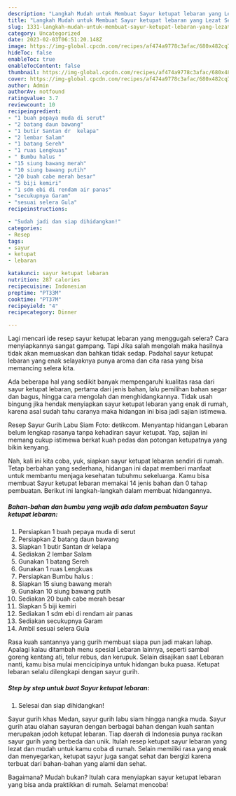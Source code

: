 ```yaml
---
description: "Langkah Mudah untuk Membuat Sayur ketupat lebaran yang Lezat Sekali, Buat Buka Puasa}"
title: "Langkah Mudah untuk Membuat Sayur ketupat lebaran yang Lezat Sekali, Buat Buka Puasa}"
slug: 1331-langkah-mudah-untuk-membuat-sayur-ketupat-lebaran-yang-lezat-sekali-buat-buka-puasa
category: Uncategorized
date: 2023-02-03T06:51:20.148Z
image: https://img-global.cpcdn.com/recipes/af474a9778c3afac/680x482cq70/sayur-ketupat-lebaran-foto-resep-utama.jpg
hideToc: false
enableToc: true
enableTocContent: false
thumbnail: https://img-global.cpcdn.com/recipes/af474a9778c3afac/680x482cq70/sayur-ketupat-lebaran-foto-resep-utama.jpg
cover: https://img-global.cpcdn.com/recipes/af474a9778c3afac/680x482cq70/sayur-ketupat-lebaran-foto-resep-utama.jpg
author: Admin
authorAv: notfound
ratingvalue: 3.7
reviewcount: 10
recipeingredient:
- "1 buah pepaya muda di serut"
- "2 batang daun bawang"
- "1 butir Santan dr  kelapa"
- "2 lembar Salam"
- "1 batang Sereh"
- "1 ruas Lengkuas"
- " Bumbu halus "
- "15 siung bawang merah"
- "10 siung bawang putih"
- "20 buah cabe merah besar"
- "5 biji kemiri"
- "1 sdm ebi di rendam air panas"
- "secukupnya Garam"
- "sesuai selera Gula"
recipeinstructions:

- "Sudah jadi dan siap dihidangkan!"
categories:
- Resep
tags:
- sayur
- ketupat
- lebaran

katakunci: sayur ketupat lebaran 
nutrition: 287 calories
recipecuisine: Indonesian
preptime: "PT33M"
cooktime: "PT37M"
recipeyield: "4"
recipecategory: Dinner

---
```



Lagi mencari ide resep sayur ketupat lebaran yang menggugah selera? Cara menyiapkannya sangat gampang. Tapi Jika salah mengolah maka hasilnya tidak akan memuaskan dan bahkan tidak sedap. Padahal sayur ketupat lebaran yang enak selayaknya punya aroma dan cita rasa yang bisa memancing selera kita.


Ada beberapa hal yang sedikit banyak mempengaruhi kualitas rasa dari sayur ketupat lebaran, pertama dari jenis bahan, lalu pemilihan bahan segar dan bagus, hingga cara mengolah dan menghidangkannya. Tidak usah bingung jika hendak menyiapkan sayur ketupat lebaran yang enak di rumah, karena asal sudah tahu caranya maka hidangan ini bisa jadi sajian istimewa.

Resep Sayur Gurih Labu Siam Foto: detikcom. Menyantap hidangan Lebaran belum lengkap rasanya tanpa kehadiran sayur ketupat. Yap, sajian ini memang cukup istimewa berkat kuah pedas dan potongan ketupatnya yang bikin kenyang.


Nah, kali ini kita coba, yuk, siapkan sayur ketupat lebaran sendiri di rumah. Tetap berbahan yang sederhana, hidangan ini dapat memberi manfaat untuk membantu menjaga kesehatan tubuhmu sekeluarga. Kamu bisa membuat Sayur ketupat lebaran memakai 14 jenis bahan dan 0 tahap pembuatan. Berikut ini langkah-langkah dalam membuat hidangannya.

<!--inarticleads1-->

##### Bahan-bahan dan bumbu yang wajib ada dalam pembuatan Sayur ketupat lebaran:

1. Persiapkan 1 buah pepaya muda di serut
1. Persiapkan 2 batang daun bawang
1. Siapkan 1 butir Santan dr  kelapa
1. Sediakan 2 lembar Salam
1. Gunakan 1 batang Sereh
1. Gunakan 1 ruas Lengkuas
1. Persiapkan  Bumbu halus :
1. Siapkan 15 siung bawang merah
1. Gunakan 10 siung bawang putih
1. Sediakan 20 buah cabe merah besar
1. Siapkan 5 biji kemiri
1. Sediakan 1 sdm ebi di rendam air panas
1. Sediakan secukupnya Garam
1. Ambil sesuai selera Gula


Rasa kuah santannya yang gurih membuat siapa pun jadi makan lahap. Apalagi kalau ditambah menu spesial Lebaran lainnya, seperti sambal goreng kentang ati, telur rebus, dan kerupuk. Selain disajikan saat Lebaran nanti, kamu bisa mulai mencicipinya untuk hidangan buka puasa. Ketupat lebaran selalu dilengkapi dengan sayur gurih. 

<!--inarticleads2-->

##### Step by step untuk buat Sayur ketupat lebaran:


1. Selesai dan siap dihidangkan!

Sayur gurih khas Medan, sayur gurih labu siam hingga nangka muda. Sayur gurih atau olahan sayuran dengan berbagai bahan dengan kuah santan merupakan jodoh ketupat lebaran. Tiap daerah di Indonesia punya racikan sayur gurih yang berbeda dan unik. Itulah resep ketupat sayur lebaran yang lezat dan mudah untuk kamu coba di rumah. Selain memiliki rasa yang enak dan menyegarkan, ketupat sayur juga sangat sehat dan bergizi karena terbuat dari bahan-bahan yang alami dan sehat. 

Bagaimana? Mudah bukan? Itulah cara menyiapkan sayur ketupat lebaran yang bisa anda praktikkan di rumah. Selamat mencoba!
